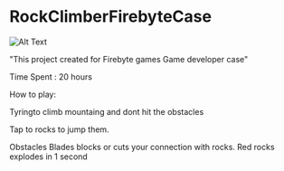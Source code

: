 # RockClimberFirebyteCase

![Alt Text](https://media.giphy.com/media/eduAfjMp42AvBiGN7q/giphy.gif)

"This project created for Firebyte games Game developer case" 

Time Spent : 20 hours 

How to play:

Tyringto climb mountaing and dont hit the obstacles 

Tap to rocks to jump them.

Obstacles 
Blades blocks or cuts your connection with rocks.
Red rocks explodes in 1 second



